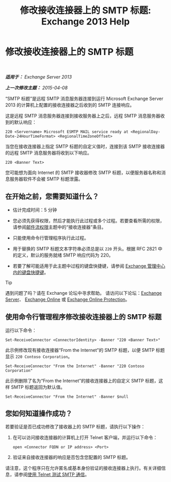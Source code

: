 ﻿---
title: '修改接收连接器上的 SMTP 标题: Exchange 2013 Help'
TOCTitle: 修改接收连接器上的 SMTP 标题
ms:assetid: d667704e-fd69-4aca-9c35-eef7006944b2
ms:mtpsurl: https://technet.microsoft.com/zh-cn/library/Bb124740(v=EXCHG.150)
ms:contentKeyID: 52061559
ms.date: 01/11/2018
mtps_version: v=EXCHG.150
ms.translationtype: HT
---

# 修改接收连接器上的 SMTP 标题

 

_**适用于：** Exchange Server 2013_

_**上一次修改主题：** 2015-04-08_

“SMTP 标题”是远程 SMTP 消息服务器连接到运行 Microsoft Exchange Server 2013 的计算机上配置的接收连接器之后收到的 SMTP 连接响应。

这是远程 SMTP 消息服务器连接到接收服务器上之后，远程 SMTP 消息服务器收到的默认响应：

    220 <Servername> Microsoft ESMTP MAIL service ready at <RegionalDay-Date-24HourTimeFormat> <RegionalTimeZoneOffset>

当您在接收连接器上指定 SMTP 标题的自定义值时，连接到该 SMTP 接收连接器的远程 SMTP 消息服务器将收到以下响应。

    220 <Banner Text>

您可能想为面向 Internet 的 SMTP 接收器修改 SMTP 标题，以便服务器名称和消息服务器软件不会被 SMTP 标题泄露。

## 在开始之前，您需要知道什么？

  - 估计完成时间：5 分钟

  - 您必须先获得权限，然后才能执行此过程或多个过程。若要查看所需的权限，请参阅[邮件流权限](mail-flow-permissions-exchange-2013-help.md)主题中的“接收连接器”条目。

  - 只能使用命令行管理程序执行此过程。

  - 用于替换的 SMTP 标题文本字符串必须总是以 `220` 开头。根据 RFC 2821 中的定义，默认的服务就绪 SMTP 响应代码为 220。

  - 若要了解可能适用于此主题中过程的键盘快捷键，请参阅 [Exchange 管理中心内的键盘快捷键](keyboard-shortcuts-in-the-exchange-admin-center-exchange-online-protection-help.md)。

> [!TIP]  
> 遇到问题了吗？请在 Exchange 论坛中寻求帮助。 请访问以下论坛：<a href="https://go.microsoft.com/fwlink/p/?linkid=60612">Exchange Server</a>、 <a href="https://go.microsoft.com/fwlink/p/?linkid=267542">Exchange Online</a> 或 <a href="https://go.microsoft.com/fwlink/p/?linkid=285351">Exchange Online Protection</a>。


## 使用命令行管理程序修改接收连接器上的 SMTP 标题

运行以下命令：

    Set-ReceiveConnector <ConnectorIdentity> -Banner "220 <Banner Text>"

此示例修改现有接收连接器“From the Internet”的 SMTP 标题，以便 SMTP 标题显示 `220 Contoso Corporation`。

    Set-ReceiveConnector "From the Internet" -Banner "220 Contoso Corporation"

此示例删除了名为“From the Internet”的接收连接器上的自定义 SMTP 标题，这样 SMTP 标题返回为默认值。

    Set-ReceiveConnector "From the Internet" -Banner $null

## 您如何知道操作成功？

若要验证是否已成功修改了接收器上的 SMTP 标题，请执行以下操作：

1.  在可以访问接收连接器的计算机上打开 Telnet 客户端，并运行以下命令：
    
        open <Connector FQDN or IP address> <Port>

2.  验证来自接收连接器的响应是否包含您配置的 SMTP 标题。

请注意，这个程序只在允许匿名或基本身份验证的接收连接器上执行。有关详细信息，请参阅[使用 Telnet 测试 SMTP 通信](use-telnet-to-test-smtp-communication-exchange-2013-help.md)。

